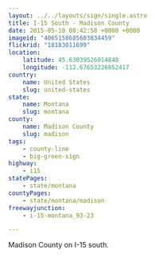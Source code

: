 ```yaml
---
layout: ../../layouts/sign/single.astro
title: I-15 South - Madison County
date: 2015-05-10 08:42:58 +0000 +0000
imageid: "4065158685603834459"
flickrid: "18183011699"
location:
    latitude: 45.63039526014848
    longitude: -112.67653226852417
country:
    name: United States
    slug: united-states
state:
    name: Montana
    slug: montana
county:
    name: Madison County
    slug: madison
tags:
    - county-line
    - big-green-sign
highway:
    - i15
statePages:
    - state/montana
countyPages:
    - state/montana/madison
freewayjunction:
    - i-15-montana_93-23

---
```

Madison County on I-15 south.
